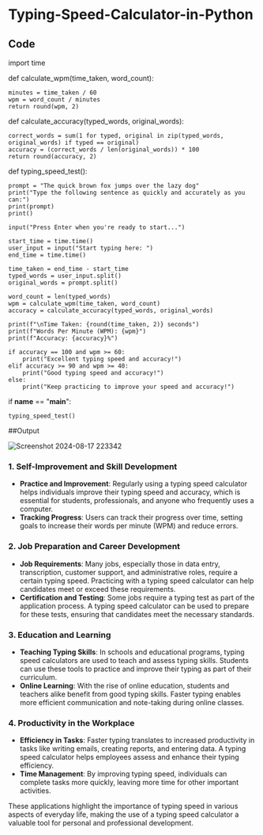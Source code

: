 # Typing-Speed-Calculator-in-Python
## Code

import time

def calculate_wpm(time_taken, word_count):

    minutes = time_taken / 60
    wpm = word_count / minutes
    return round(wpm, 2)

def calculate_accuracy(typed_words, original_words):

    correct_words = sum(1 for typed, original in zip(typed_words, original_words) if typed == original)
    accuracy = (correct_words / len(original_words)) * 100
    return round(accuracy, 2)

def typing_speed_test():

    prompt = "The quick brown fox jumps over the lazy dog"
    print("Type the following sentence as quickly and accurately as you can:")
    print(prompt)
    print()

    input("Press Enter when you're ready to start...")
    
    start_time = time.time()
    user_input = input("Start typing here: ")
    end_time = time.time()

    time_taken = end_time - start_time
    typed_words = user_input.split()
    original_words = prompt.split()

    word_count = len(typed_words)
    wpm = calculate_wpm(time_taken, word_count)
    accuracy = calculate_accuracy(typed_words, original_words)

    print(f"\nTime Taken: {round(time_taken, 2)} seconds")
    print(f"Words Per Minute (WPM): {wpm}")
    print(f"Accuracy: {accuracy}%")

    if accuracy == 100 and wpm >= 60:
        print("Excellent typing speed and accuracy!")
    elif accuracy >= 90 and wpm >= 40:
        print("Good typing speed and accuracy!")
    else:
        print("Keep practicing to improve your speed and accuracy!")

if __name__ == "__main__":
  
    typing_speed_test()





  ##Output

  ![Screenshot 2024-08-17 223342](https://github.com/user-attachments/assets/a1717f46-d36f-4de2-8c9e-ed627fce7b8a)



    
### 1. **Self-Improvement and Skill Development**
   - **Practice and Improvement**: Regularly using a typing speed calculator helps individuals improve their typing speed and accuracy, which is essential for students, professionals, and anyone who frequently uses a computer.
   - **Tracking Progress**: Users can track their progress over time, setting goals to increase their words per minute (WPM) and reduce errors.

### 2. **Job Preparation and Career Development**
   - **Job Requirements**: Many jobs, especially those in data entry, transcription, customer support, and administrative roles, require a certain typing speed. Practicing with a typing speed calculator can help candidates meet or exceed these requirements.
   - **Certification and Testing**: Some jobs require a typing test as part of the application process. A typing speed calculator can be used to prepare for these tests, ensuring that candidates meet the necessary standards.

### 3. **Education and Learning**
   - **Teaching Typing Skills**: In schools and educational programs, typing speed calculators are used to teach and assess typing skills. Students can use these tools to practice and improve their typing as part of their curriculum.
   - **Online Learning**: With the rise of online education, students and teachers alike benefit from good typing skills. Faster typing enables more efficient communication and note-taking during online classes.

### 4. **Productivity in the Workplace**
   - **Efficiency in Tasks**: Faster typing translates to increased productivity in tasks like writing emails, creating reports, and entering data. A typing speed calculator helps employees assess and enhance their typing efficiency.
   - **Time Management**: By improving typing speed, individuals can complete tasks more quickly, leaving more time for other important activities.

These applications highlight the importance of typing speed in various aspects of everyday life, making the use of a typing speed calculator a valuable tool for personal and professional development.
